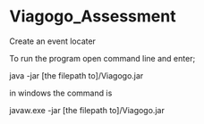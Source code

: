 # Viagogo_Assessment
Create an event locater 

To run the program open command line and enter;

java -jar [the filepath to]/Viagogo.jar 

in windows the command is 

javaw.exe -jar [the filepath to]/Viagogo.jar 
